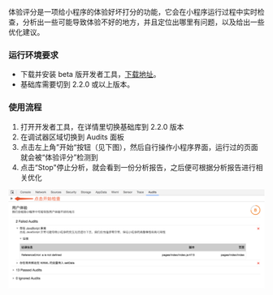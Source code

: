 体验评分是一项给小程序的体验好坏打分的功能，它会在小程序运行过程中实时检查，分析出一些可能导致体验不好的地方，并且定位出哪里有问题，以及给出一些优化建议。

### 运行环境要求

- 下载并安装 beta 版开发者工具，[下载地址](./beta.md)。
- 基础库需要切到 2.2.0 或以上版本。

### 使用流程

1. 打开开发者工具，在详情里切换基础库到 2.2.0 版本
2. 在调试器区域切换到 Audits 面板
3. 点击左上角”开始“按钮（见下图），然后自行操作小程序界面，运行过的页面就会被“体验评分”检测到
4. 点击“Stop"停止分析，就会看到一份分析报告，之后便可根据分析报告进行相关优化

![audits](../image/devtools/audits.png)
